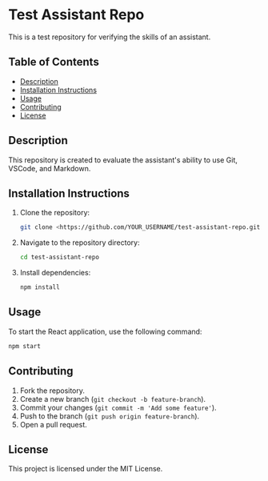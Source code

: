 # Test Assistant Repo

This is a test repository for verifying the skills of an assistant.

## Table of Contents

- [Description](#description)
- [Installation Instructions](#installation-instructions)
- [Usage](#usage)
- [Contributing](#contributing)
- [License](#license)

## Description

This repository is created to evaluate the assistant's ability to use Git, VSCode, and Markdown.

## Installation Instructions

1. Clone the repository:
   ```sh
   git clone <https://github.com/YOUR_USERNAME/test-assistant-repo.git>
   ```
2. Navigate to the repository directory:
   ```sh
   cd test-assistant-repo
   ```
3. Install dependencies:
   ```sh
   npm install
   ```

## Usage

To start the React application, use the following command:

```sh
npm start
```

## Contributing

1. Fork the repository.
2. Create a new branch (`git checkout -b feature-branch`).
3. Commit your changes (`git commit -m 'Add some feature'`).
4. Push to the branch (`git push origin feature-branch`).
5. Open a pull request.

## License

This project is licensed under the MIT License.

